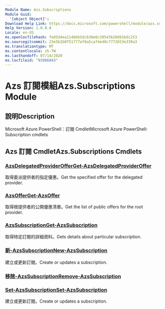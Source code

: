 ```yaml
---
Module Name: Azs.Subscriptions
Module Guid:
  '[object Object]': 
Download Help Link: https://docs.microsoft.com/powershell/module/azs.subscriptions
Help Version: 1.0.0.0
Locale: en-US
ms.openlocfilehash: fe85d4ea114b6b5dcb30e0c39543b20d81bdc253
ms.sourcegitcommit: 23e5b2b0751777ef0a5ca74e40c7772653e339a3
ms.translationtype: MT
ms.contentlocale: zh-TW
ms.lasthandoff: 07/14/2020
ms.locfileid: "93966843"
---
```

# <span data-ttu-id="451cb-101">Azs 訂閱模組</span><span class="sxs-lookup"><span data-stu-id="451cb-101">Azs.Subscriptions Module</span></span>
## <span data-ttu-id="451cb-102">說明</span><span class="sxs-lookup"><span data-stu-id="451cb-102">Description</span></span>
<span data-ttu-id="451cb-103">Microsoft Azure PowerShell：訂閱 Cmdlet</span><span class="sxs-lookup"><span data-stu-id="451cb-103">Microsoft Azure PowerShell: Subscription cmdlets</span></span>

## <span data-ttu-id="451cb-104">Azs 訂閱 Cmdlet</span><span class="sxs-lookup"><span data-stu-id="451cb-104">Azs.Subscriptions Cmdlets</span></span>
### [<span data-ttu-id="451cb-105">AzsDelegatedProviderOffer</span><span class="sxs-lookup"><span data-stu-id="451cb-105">Get-AzsDelegatedProviderOffer</span></span>](Get-AzsDelegatedProviderOffer.md)
<span data-ttu-id="451cb-106">取得委派提供者的指定優惠。</span><span class="sxs-lookup"><span data-stu-id="451cb-106">Get the specified offer for the delegated provider.</span></span>

### [<span data-ttu-id="451cb-107">AzsOffer</span><span class="sxs-lookup"><span data-stu-id="451cb-107">Get-AzsOffer</span></span>](Get-AzsOffer.md)
<span data-ttu-id="451cb-108">取得根提供者的公開優惠清單。</span><span class="sxs-lookup"><span data-stu-id="451cb-108">Get the list of public offers for the root provider.</span></span>

### [<span data-ttu-id="451cb-109">AzsSubscription</span><span class="sxs-lookup"><span data-stu-id="451cb-109">Get-AzsSubscription</span></span>](Get-AzsSubscription.md)
<span data-ttu-id="451cb-110">取得特定訂閱的詳細資料。</span><span class="sxs-lookup"><span data-stu-id="451cb-110">Gets details about particular subscription.</span></span>

### [<span data-ttu-id="451cb-111">新-AzsSubscription</span><span class="sxs-lookup"><span data-stu-id="451cb-111">New-AzsSubscription</span></span>](New-AzsSubscription.md)
<span data-ttu-id="451cb-112">建立或更新訂閱。</span><span class="sxs-lookup"><span data-stu-id="451cb-112">Create or updates a subscription.</span></span>

### [<span data-ttu-id="451cb-113">移除-AzsSubscription</span><span class="sxs-lookup"><span data-stu-id="451cb-113">Remove-AzsSubscription</span></span>](Remove-AzsSubscription.md)


### [<span data-ttu-id="451cb-114">Set-AzsSubscription</span><span class="sxs-lookup"><span data-stu-id="451cb-114">Set-AzsSubscription</span></span>](Set-AzsSubscription.md)
<span data-ttu-id="451cb-115">建立或更新訂閱。</span><span class="sxs-lookup"><span data-stu-id="451cb-115">Create or updates a subscription.</span></span>

